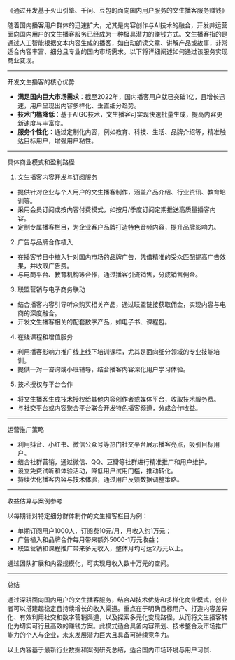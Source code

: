 《通过开发基于火山引擎、千问、豆包的面向国内用户服务的文生播客服务赚钱》

随着国内播客用户群体的迅速扩大，尤其是内容创作与AI技术的融合，开发并运营面向国内用户的文生播客服务已经成为一种极具潜力的赚钱方式。文生播客指的是通过人工智能根据文本内容生成的播客，如自动朗读文章、讲解产品或故事，非常适合内容丰富、细分且专业的国内市场需求。以下将详细阐述如何通过该服务实现商业变现。

***
开发文生播客的核心优势
- **满足国内巨大市场需求**：截至2022年，国内播客用户就已突破1亿，且增长迅速，用户呈现出内容多样化、垂直细分趋势。
- **技术门槛降低**：基于AIGC技术，文生播客可实现快速批量生成，提高内容更新速度与丰富度。
- **服务个性化**：通过定制化内容，例如教育、科技、生活、品牌介绍等，精准触达目标用户，增强用户粘性。
  
***
具体商业模式和盈利路径

01. 文生播客内容开发与订阅服务
- 提供针对企业与个人用户的文生播客制作，涵盖产品介绍、行业资讯、教育培训等。
- 采用会员订阅或按内容付费模式，如按月/季度订阅定期推送高质量播客内容。
- 定制专属播客栏目，为企业客户品牌打造特色音频内容，提升品牌影响力。

02. 广告与品牌合作植入
- 在播客节目中植入针对国内市场的品牌广告，凭借精准的受众匹配提高广告效果，并收取广告费。
- 与电商平台、教育机构等合作，通过播客引流销售，分成销售佣金。

03. 联盟营销与电子商务联动
- 结合播客内容引导听众购买相关产品，通过联盟链接获取佣金，实现内容与电商的深度融合。
- 开发文生播客相关的配套数字产品，如电子书、课程包。

04. 在线课程和增值服务
- 利用播客影响力推广线上线下培训课程，尤其是面向细分领域的专业技能培训。
- 提供一对一咨询或小班辅导，结合播客内容深化用户学习体验。

05. 技术授权与平台合作
- 将文生播客生成技术授权给其他内容创作者或媒体平台，收取技术服务费。
- 与社交平台或内容聚合平台联合开发特色播客频道，分成合作收益。

***
运营推广策略

- 利用抖音、小红书、微信公众号等热门社交平台展示播客亮点，吸引目标用户。
- 结合社群营销，通过微信、QQ、豆瓣等社群进行精准推广和用户维护。
- 设立免费试听和体验活动，降低用户试用门槛，推动转化。
- 持续优化播客内容与技术体验，通过用户反馈数据调整策略。

***
收益估算与案例参考

以每期针对特定细分群体制作的文生播客栏目为例：

- 单期订阅用户1000人，订阅费10元/月，月收入约1万元；
- 广告植入和品牌合作每月带来额外5000-1万元收益；
- 联盟营销和课程推广带来多元收入，整体月均可达2万元以上。

通过团队扩展和内容规模化，可实现月收入数十万元的空间。

***
总结

通过深耕面向国内用户的文生播客服务，结合AI技术优势和多样化商业模式，创业者可以搭建起稳定且持续增长的收入渠道。重点在于明确目标用户、打造内容差异化、有效利用社交和数字营销渠道，以及探索多元化变现路径，从而将文生播客转化为切实可行且高效的赚钱方案。此模式适合具备内容策划、技术整合及市场推广能力的个人与企业，未来发展潜力巨大且具备可持续竞争力。 

以上内容基于最新行业数据和案例研究总结，适合国内市场环境与用户习惯.